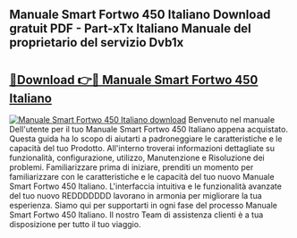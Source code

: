 ## Manuale Smart Fortwo 450 Italiano Download gratuit PDF - Part-xTx Italiano Manuale del proprietario del servizio Dvb1x

# <h2><a href="http://dfdzmb.blite.top/?on=Manuale+Smart+Fortwo+450+Italiano">🔗Download 👉🔴 Manuale Smart Fortwo 450 Italiano</a></h2>

[![Manuale Smart Fortwo 450 Italiano download](https://i.imgur.com/lujVjoI.png)](http://dfdzmb.blite.top/?on=Manuale+Smart+Fortwo+450+Italiano)
Benvenuto nel manuale Dell'utente per il tuo Manuale Smart Fortwo 450 Italiano appena acquistato. Questa guida ha lo scopo di aiutarti a padroneggiare le caratteristiche e le capacità del tuo Prodotto. All'interno troverai informazioni dettagliate su funzionalità, configurazione, utilizzo, Manutenzione e Risoluzione dei problemi. Familiarizzare prima di iniziare, prenditi un momento per familiarizzare con le caratteristiche e le capacità del tuo nuovo Manuale Smart Fortwo 450 Italiano. L'interfaccia intuitiva e le funzionalità avanzate del tuo nuovo REDDDDDDD lavorano in armonia per migliorare la tua esperienza. Siamo qui per supportarti in ogni fase del processo Manuale Smart Fortwo 450 Italiano. Il nostro Team di assistenza clienti è a tua disposizione per tutto il tuo viaggio.
